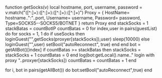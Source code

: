 function getSocks(v)
    local hostname, port, username, password = v:match("([^:]+):([^:]+):([^:]+):([^:]+)")
    Proxy = {
        HostName= hostname..":"..port,
        Username= username,
        Password= password,
        Type=SOCKS5--SOCKS5/BOTNET
    }
    return Proxy
end
stackSocks = 1
stackBatas = countBotIP
countBatas = 0
for index,user in pairs(guestList) do
    for socks = 1, 1 do
        if useSocks then
        loginGuest("",getSocks(proxyer[stackSocks]),user)
        sleep(10000)
        else
        loginGuest("",user)
		setBool("autoReconnect", true)
        end
    end
    bot = getAllBot()[index]
    if countBatas >= stackBatas then
        stackSocks = stackSocks + 1
        countBatas = 0
    end
    log(bot:getLocal().name.." login with proxy "..proxyer[stackSocks])
    countBatas = countBatas + 1
end

for i, bot in pairs(getAllBot()) do
bot:setBool("autoReconnect",true)
end
